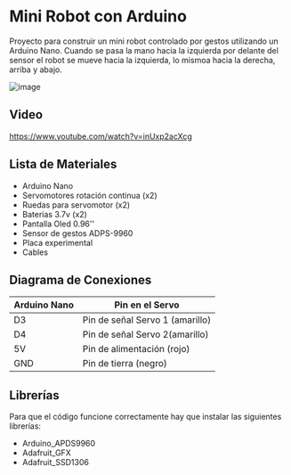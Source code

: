 # Mini Robot con Arduino

Proyecto para construir un mini robot controlado por gestos utilizando un Arduino Nano. Cuando se pasa la mano hacia la izquierda por delante del sensor el robot se mueve hacia la izquierda, lo mismoa hacia la derecha, arriba y abajo.

![image](https://github.com/electrodeuna/car-gesture-arduino/assets/85527788/1990d4ca-9ed6-4b94-9ec1-e3658b36cfc0)

## Video

https://www.youtube.com/watch?v=inUxp2acXcg

## Lista de Materiales

- Arduino Nano
- Servomotores rotación continua (x2)
- Ruedas para servomotor (x2)
- Baterias 3.7v (x2)
- Pantalla Oled 0.96''
- Sensor de gestos ADPS-9960
- Placa experimental
- Cables

## Diagrama de Conexiones

| Arduino Nano | Pin en el Servo                 |
| ------------ | ------------------------------- |
| D3	         | Pin de señal Servo 1 (amarillo) |
| D4	         | Pin de señal Servo 2(amarillo)  |
| 5V	         | Pin de alimentación (rojo)      |
| GND	         |Pin de tierra (negro)            |

## Librerías

Para que el código funcione correctamente hay que instalar las siguientes librerías:

- Arduino_APDS9960
- Adafruit_GFX
- Adafruit_SSD1306
